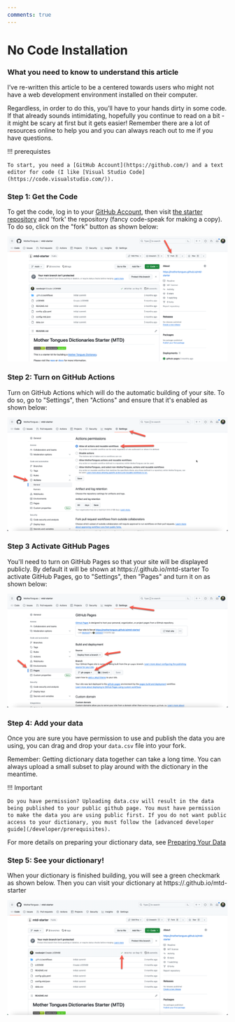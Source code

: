 ```yaml
---
comments: true
---
```


# No Code Installation

### What you need to know to understand this article
I’ve re-written this article to be a centered towards users who might not have a web development environment installed on their computer.

Regardless, in order to do this, you’ll have to your hands dirty in some code. If that already sounds intimidating, hopefully you continue to read on a bit - it might be scary at first but it gets easier! Remember there are a lot of resources online to help you and you can always reach out to me if you have questions.

!!! prerequistes

    To start, you need a [GitHub Account](https://github.com/) and a text editor for code (I like [Visual Studio Code](https://code.visualstudio.com/)).

### Step 1: Get the Code

To get the code, log in to your [GitHub Account](https://github.com/), then visit [the starter repository](https://github.com/MotherTongues/mtd-starter) and 'fork' the repository (fancy code-speak for making a copy). To do so, click on the "fork" button as shown below:

![Making a copy of the code](../images/fork.png)

### Step 2: Turn on GitHub Actions

Turn on GitHub Actions which will do the automatic building of your site. To do so, go to "Settings", then "Actions" and ensure that it's enabled as shown below:

![Enabling GitHub Actions](../images/action.png)


### Step 3 Activate GitHub Pages

You'll need to turn on GitHub Pages so that your site will be displayed publicly. By default it will be shown at https://<YourGitHubUserName>.github.io/mtd-starter  To activate GitHub Pages, go to "Settings", then "Pages" and turn it on as shown below:

![Activating GitHub Pages](../images/pages.png)

### Step 4: Add your data

Once you are sure you have permission to use and publish the data you are using, you can drag and drop your `data.csv` file into your fork.

Remember: Getting dictionary data together can take a long time. You can always upload a small subset to play around with the dictionary in the meantime.

!!! Important

    Do you have permission? Uploading data.csv will result in the data being published to your public github page. You must have permission to make the data you are using public first. If you do not want public access to your dictionary, you must follow the [advanced developer guide](/developer/prerequisites).

For more details on preparing your dictionary data, see [Preparing Your Data](/guides/prepare)

### Step 5: See your dictionary!

When your dictionary is finished building, you will see a green checkmark as shown below. Then you can visit your dictionary at https://<YourGitHubUserName>.github.io/mtd-starter


![Successfully built dictionary](../images/success.png)
